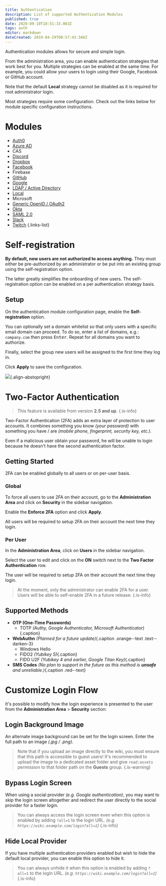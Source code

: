 ```yaml
---
title: Authentication
description: List of supported Authentication Modules
published: true
date: 2020-09-10T18:51:33.063Z
tags: auth
editor: markdown
dateCreated: 2019-04-29T00:57:43.566Z
---
```


Authentication modules allows for secure and simple login.

From the administration area, you can enable authentication strategies that work best for you. Multiple strategies can be enabled at the same time. For example, you could allow your users to login using their Google, Facebook or GitHub account.

Note that the default **Local** strategy cannot be disabled as it is required for root administrator login.

Most strategies require some configuration. Check out the links below for module specific configuration instructions.

# Modules

- [Auth0](/auth/auth0)
- [Azure AD](/auth/azure)
- CAS
- [Discord](/auth/discord)
- [Dropbox](/auth/dropbox)
- [Facebook](/auth/facebook)
- Firebase
- [GitHub](/auth/github)
- [Google](/auth/google)
- [LDAP / Active Directory](/auth/ldap)
- [Local](/auth/local)
- Microsoft
- [Generic OpenID / OAuth2](/auth/generic)
- [Okta](/auth/okta)
- [SAML 2.0](/auth/saml)
- [Slack](/auth/slack)
- [Twitch](/auth/twitch)
{.links-list}

# Self-registration

**By default, new users are not authorized to access anything.** They must either be pre-authorized by an administrator or be put into an existing group using the self-registration option.

The latter greatly simplifies the onboarding of new users. The self-registration option can be enabled on a per authentication strategy basis.

## Setup

On the authentication module configuration page, enable the **Self-registration** option.

You can optionally set a domain whitelist so that only users with a specific email domain can proceed. To do so, enter a list of domains, e.g.: `company.com` then press <kbd>Enter</kbd>. Repeat for all domains you want to authorize.

Finally, select the group new users will be assigned to the first time they log in.

Click **Apply** to save the configuration.

![](https://a.icons8.com/dhhZkYZk/0ICOP9/svg.svg){.align-abstopright}

# Two-Factor Authentication

> This feature is available from version **2.5 and up**.
{.is-info}

Two-Factor Authentication (2FA) adds an extra layer of protection to user accounts. It combines something you know *(your password)* with something you have / are *(mobile phone, fingerprint, security key, etc.)*.

Even if a malicious user obtain your password, he will be unable to login because he doesn't have the second authentication factor.

## Getting Started

2FA can be enabled globally to all users or on per-user basis.

### Global

To force all users to use 2FA on their account, go to the **Administration Area** and click on **Security** in the sidebar navigation.

Enable the **Enforce 2FA** option and click **Apply**.

All users will be required to setup 2FA on their account the next time they login.

### Per User

In the **Administration Area**, click on **Users** in the sidebar navigation.

Select the user to edit and click on the **ON** switch next to the **Two Factor Authentication** row.

The user will be required to setup 2FA on their account the next time they login.

> At the moment, only the administrator can enable 2FA for a user. Users will be able to self-enable 2FA in a future release.
{.is-info}

## Supported Methods

- **OTP (One-Time Passwords)** <i class="mdi mdi-check green--text"></i>
	- TOTP *(Authy, Google Authenticator, Microsoft Authenticator)*{.caption} <i class="mdi mdi-check green--text"></i>
- **WebAuthn** <i class="mdi mdi-clock-outline orange--text"></i> *(Planned for a future update)*{.caption .orange--text .text--darken-3}
	- Windows Hello
  - FIDO2 *(Yubikey 5)*{.caption}
  - FIDO U2F *(Yubikey 4 and earlier, Google Titan Key)*{.caption}
- **SMS Codes** <i class="mdi mdi-close red--text"></i> *(No plan to support in the future as this method is **unsafe** and unreliable.)*{.caption .red--text}

# Customize Login Flow

It's possible to modify how the login experience is presented to the user from the **Administration Area** > **Security** section:

## Login Background Image

An alternate image background can be set for the login screen. Enter the full path to an image *(.jpg / .png)*.

> Note that if you upload an image directly to the wiki, you must ensure that this path is accessible to guest users! It's recommended to upload the image to a dedicated asset folder and give `read:assets` permission to that folder path on the **Guests** group.
{.is-warning}

## Bypass Login Screen

When using a social provider *(e.g. Google authentication)*, you may want to skip the login screen altogether and redirect the user directly to the social provider for a faster login.

> You can always access the login screen even when this option is enabled by adding `?all=1` to the login URL. *(e.g. `https://wiki.example.com/login?all=1`)*
{.is-info}

## Hide Local Provider

If you have multiple authentication providers enabled but wish to hide the default local provider, you can enable this option to hide it.

> You can always unhide it when this option is enabled by adding `?all=1` to the login URL. *(e.g. `https://wiki.example.com/login?all=1`)*
{.is-info}